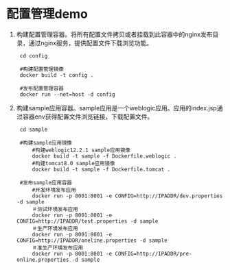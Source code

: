 # 配置管理demo

1. 构建配置管理容器。将所有配置文件拷贝或者挂载到此容器中的nginx发布目录，通过nginx服务，提供配置文件下载浏览功能。

		cd config 

		#构建配置管理镜像
		docker build -t config .
	
		#发布配置管理容器
		docker run --net=host -d config

2. 构建sample应用容器。sample应用是一个weblogic应用。应用的index.jsp通过容器env获得配置文件浏览链接，下载配置文件。

		cd sample 

		#构建sample应用镜像
			#构建weblogic12.2.1 sample应用镜像
			docker build -t sample -f Dockerfile.weblogic .
			#构建tomcat8.0 sample应用镜像
			docker build -t sample -f Dockerfile.tomcat .
	
		#发布sample应用容器
			#开发环境发布应用
			docker run -p 8001:8001 -e CONFIG=http://IPADDR/dev.properties -d sample
			＃测试环境发布应用
			docker run -p 8001:8001 -e CONFIG=http://IPADDR/test.properties -d sample
			＃生产环境发布应用
			docker run -p 8001:8001 -e CONFIG=http://IPADDR/oneline.properties -d sample
			＃准生产环境发布应用
			docker run -p 8001:8001 -e CONFIG=http://IPADDR/pre-online.properties -d sample